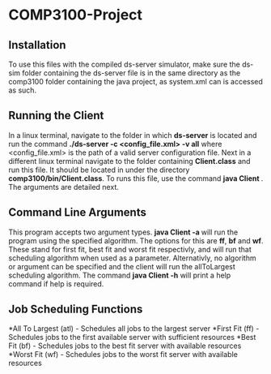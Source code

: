 # COMP3100-Project
 
## Installation

To use this files with the compiled ds-server simulator, make sure the ds-sim folder containing the ds-server file is in the same directory as the comp3100 folder containing the java project, as system.xml can is accessed as such.

## Running the Client

In a linux terminal, navigate to the folder in which **ds-server** is located and run the command **./ds-server -c <config_file.xml> -v all** where <config_file.xml> is the path of a valid server configuration file. Next in a different linux terminal navigate to the folder containing **Client.class** and run this file. It should be located in under the directory **comp3100/bin/Client.class**. To runs this file, use the command **java Client <arguments>**. The arguments are detailed next.

## Command Line Arguments

This program accepts two argument types. **java Client -a <algorithm>** will run the program using the specified algorithm. The options for this are **ff**, **bf** and **wf**. These stand for first fit, best fit and worst fit respectivly, and will run that scheduling algorithm when used as a parameter. Alternativly, no algorithm or argument can be specified and the client will run the allToLargest scheduling algorithm. The command **java Client -h** will print a help command if help is required.

## Job Scheduling Functions

*All To Largest (atl) - Schedules all jobs to the largest server
*First Fit (ff) - Schedules jobs to the first available server with sufficient resources
*Best Fit (bf) - Schedules jobs to the best fit server with available resources
*Worst Fit (wf) - Schedules jobs to the worst fit server with available resources

